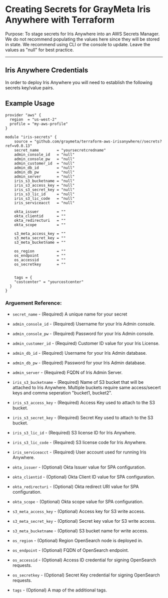 # Creating Secrets for GrayMeta Iris Anywhere with Terraform
Purpose: To stage secrets for Iris Anywhere into an AWS Secrets Manager.  We do not recommend populating the values here since they will be stored in state. We recommend using CLI or the console to update.  Leave the values as "null" for best practice.

***
## Iris Anywhere Credentials
In order to deploy Iris Anywhere you will need to establish the following secrets key/value pairs.

## Example Usage

```hcl
provider "aws" {
  region  = "us-west-2"
  profile = "my-aws-profile"
}

module "iris-secrets" {    
    source = "github.com/graymeta/terraform-aws-irisanywhere//secrets?ref=v0.0.13"
    secret_name        = "yoursecretcredname"
    admin_console_id   = "null"
    admin_console_pw   = "null"
    admin_customer_id  = "null"
    admin_db_id        = "null"
    admin_db_pw        = "null"
    admin_server       = "null"
    iris_s3_bucketname = "null"
    iris_s3_access_key = "null"
    iris_s3_secret_key = "null"
    iris_s3_lic_id     = "null"
    iris_s3_lic_code   = "null"
    iris_serviceacct   = "null"

    okta_issuer        = ""
    okta_clientid      = ""
    okta_redirecturi   = ""
    okta_scope         = ""

    s3_meta_access_key = ""
    s3_meta_secret_key = ""
    s3_meta_bucketname = ""

    os_region          = ""
    os_endpoint        = ""
    os_accessid        = ""
    os_secretkey       = ""


    tags = {
    "costcenter" = "yourcostcenter"
  }
}
```

### Arguement Reference:
* `secret_name` - (Required) A unique name for your secret
* `admin_console_id` - (Required) Username for your Iris Admin console.
* `admin_console_pw` - (Required) Password for your Iris Admin console.
* `admin_customer_id` - (Required) Customer ID value for your Iris License.
* `admin_db_id` - (Required) Username for your Iris Admin database.
* `admin_db_pw` - (Required) Password for your Iris Admin database.
* `admin_server` - (Required) FQDN of Iris Admin Server.
* `iris_s3_bucketname` - (Required) Name of S3 bucket that will be attached to Iris Anywhere. Multiple buckets require same access/secert keys and comma seperation "bucket1, bucket2".
* `iris_s3_access_key` - (Required) Access Key used to attach to the S3 bucket.
* `iris_s3_secret_key` - (Required) Secret Key used to attach to the S3 bucket.
* `iris_s3_lic_id` - (Required) S3 license ID for Iris Anywhere.
* `iris_s3_lic_code` - (Required) S3 license code for Iris Anywhere.
* `iris_serviceacct` - (Required) User account used for running Iris Anywhere.

* `okta_issuer` - (Optional) Okta Issuer value for SPA configuration.
* `okta_clientid` - (Optional) Okta Client ID value for SPA configuration.
* `okta_redirecturi` - (Optional) Okta redirect URI value for SPA configuration.
* `okta_scope` - (Optional) Okta scope value for SPA configuration.

* `s3_meta_access_key` - (Optional) Access key for S3 write access.
* `s3_meta_secret_key` - (Optional) Secret key value for S3 write access.
* `s3_meta_bucketname` - (Optional) S3 bucket name for write access.

* `os_region` - (Optional) Region OpenSearch node is deployed in.
* `os_endpoint` - (Optional) FQDN of OpenSearch endpoint.
* `os_accessid` - (Optional) Access ID credential for signing OpenSearch requests.
* `os_secretkey` - (Optional) Secret Key credential for signing OpenSearch requests.

* `tags` -  (Optional) A map of the additional tags.
